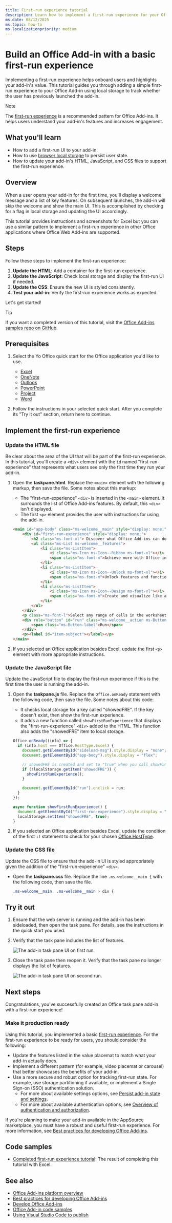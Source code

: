 ```yaml
---
title: First-run experience tutorial
description: Learn how to implement a first-run experience for your Office Add-in.
ms.date: 08/12/2025
ms.topic: how-to
ms.localizationpriority: medium
---
```


# Build an Office Add-in with a basic first-run experience

Implementing a first-run experience helps onboard users and highlights your add-in's value. This tutorial guides you through adding a simple first-run experience to your Office Add-in using local storage to track whether the user has previously launched the add-in.

> [!NOTE]
> The [first-run experience](../design/first-run-experience-patterns.md) is a recommended pattern for Office Add-ins. It helps users understand your add-in's features and increases engagement.

## What you'll learn

- How to add a first-run UI to your add-in.
- How to use [browser local storage](../develop/persisting-add-in-state-and-settings.md#browser-storage) to persist user state.
- How to update your add-in's HTML, JavaScript, and CSS files to support the first-run experience.

## Overview

When a user opens your add-in for the first time, you'll display a welcome message and a list of key features. On subsequent launches, the add-in will skip the welcome and show the main UI. This is accomplished by checking for a flag in local storage and updating the UI accordingly.

This tutorial provides instructions and screenshots for Excel but you can use a similar pattern to implement a first-run experience in other Office applications where Office Web Add-ins are supported.

## Steps

Follow these steps to implement the first-run experience:

1. **Update the HTML**: Add a container for the first-run experience.
2. **Update the JavaScript**: Check local storage and display the first-run UI if needed.
3. **Update the CSS**: Ensure the new UI is styled consistently.
4. **Test your add-in**: Verify the first-run experience works as expected.

Let's get started!

> [!TIP]
> If you want a completed version of this tutorial, visit the [Office Add-ins samples repo on GitHub](https://github.com/OfficeDev/Office-Add-in-samples/tree/main/Samples/tutorials/first-run-experience-tutorial).

## Prerequisites

1. Select the Yo Office quick start for the Office application you'd like to use.

    - [Excel](../quickstarts/excel-quickstart-jquery.md)
    - [OneNote](../quickstarts/onenote-quickstart.md)
    - [Outlook](../quickstarts/outlook-quickstart-yo.md)
    - [PowerPoint](../quickstarts/powerpoint-quickstart-yo.md)
    - [Project](../quickstarts/project-quickstart.md)
    - [Word](../quickstarts/word-quickstart-yo.md)

1. Follow the instructions in your selected quick start. After you complete its "Try it out" section, return here to continue.

## Implement the first-run experience

### Update the HTML file

Be clear about the area of the UI that will be part of the first-run experience. In this tutorial, you'll create a `<div>` element with the `id` named "first-run-experience" that represents what users see only the first time they run your add-in.

1. Open the **taskpane.html**. Replace the `<main>` element with the following markup, then save the file. Some notes about this markup:

    - The "first-run-experience" `<div>` is inserted in the `<main>` element. It surrounds the list of Office Add-ins features. By default, this `<div>` isn't displayed.
    - The first `<p>` element provides the user with instructions for using the add-in.

    ```html
    <main id="app-body" class="ms-welcome__main" style="display: none;">
        <div id="first-run-experience" style="display: none;">
            <h2 class="ms-font-xl"> Discover what Office Add-ins can do for you today! </h2>
            <ul class="ms-List ms-welcome__features">
                <li class="ms-ListItem">
                    <i class="ms-Icon ms-Icon--Ribbon ms-font-xl"></i>
                    <span class="ms-font-m">Achieve more with Office integration</span>
                </li>
                <li class="ms-ListItem">
                    <i class="ms-Icon ms-Icon--Unlock ms-font-xl"></i>
                    <span class="ms-font-m">Unlock features and functionality</span>
                </li>
                <li class="ms-ListItem">
                    <i class="ms-Icon ms-Icon--Design ms-font-xl"></i>
                    <span class="ms-font-m">Create and visualize like a pro</span>
                </li>
            </ul>
        </div>
        <p class="ms-font-l">Select any range of cells in the worksheet, then click <b>Run</b>.</p>
        <div role="button" id="run" class="ms-welcome__action ms-Button ms-Button--hero ms-font-xl">
            <span class="ms-Button-label">Run</span>
        </div>
        <p><label id="item-subject"></label></p>    
    </main>
    ```

1. If you selected an Office application besides Excel, update the first `<p>` element with more appropriate instructions.

### Update the JavaScript file

Update the JavaScript file to display the first-run experience if this is the first time the user is running the add-in.

1. Open the **taskpane.js** file. Replace the `Office.onReady` statement with the following code, then save the file. Some notes about this code:

    - It checks local storage for a key called "showedFRE". If the key doesn't exist, then show the first-run experience.
    - It adds a new function called `showFirstRunExperience` that displays the "first-run-experience" `<div>` added to the HTML. This function also adds the "showedFRE" item to local storage.

    ```javascript
    Office.onReady((info) => {
      if (info.host === Office.HostType.Excel) {
        document.getElementById("sideload-msg").style.display = "none";
        document.getElementById("app-body").style.display = "flex";

        // showedFRE is created and set to "true" when you call showFirstRunExperience().
        if (!localStorage.getItem("showedFRE")) {
          showFirstRunExperience();
        }
    
        document.getElementById("run").onclick = run;
      }
    });
    
    async function showFirstRunExperience() {
      document.getElementById("first-run-experience").style.display = "flex";
      localStorage.setItem("showedFRE", true);
    }  
    ```

1. If you selected an Office application besides Excel, update the condition of the first `if` statement to check for your chosen [Office.HostType](/javascript/api/office/office.hosttype).

### Update the CSS file

Update the CSS file to ensure that the add-in UI is styled appropriately given the addition of the "first-run-experience" `<div>`.

- Open the **taskpane.css** file. Replace the line `.ms-welcome__main {` with the following code, then save the file.

    ```css
    .ms-welcome__main, .ms-welcome__main > div {
    ```

## Try it out

1. Ensure that the web server is running and the add-in has been sideloaded, then open the task pane. For details, see the instructions in the quick start you used.

1. Verify that the task pane includes the list of features.

    ![The add-in task pane UI on first run.](../images/fre-tutorial-addin-first-run.png)

1. Close the task pane then reopen it. Verify that the task pane no longer displays the list of features.

    ![The add-in task pane UI on second run.](../images/fre-tutorial-addin-next-run.png)

## Next steps

Congratulations, you've successfully created an Office task pane add-in with a first-run experience!

### Make it production ready

Using this tutorial, you implemented a basic [first-run experience](../design/first-run-experience-patterns.md). For the first-run experience to be ready for users, you should consider the following:

- Update the features listed in the value placemat to match what your add-in actually does.
- Implement a different pattern (for example, video placemat or carousel) that better showcases the benefits of your add-in.
- Use a more secure and robust option for tracking first-run state. For example, use storage partitioning if available, or implement a Single Sign-on (SSO) authentication solution.
  - For more about available settings options, see [Persist add-in state and settings](../develop/persisting-add-in-state-and-settings.md).
  - For more about available authentication options, see [Overview of authentication and authorization](../develop/overview-authn-authz.md).

If you're planning to make your add-in available in the AppSource marketplace, you must have a robust and useful first-run experience. For more information, see [Best practices for developing Office Add-ins](../concepts/add-in-development-best-practices.md).

## Code samples

- [Completed first-run experience tutorial](https://github.com/OfficeDev/Office-Add-in-samples/tree/main/Samples/tutorials/first-run-experience-tutorial): The result of completing this tutorial with Excel.

## See also

- [Office Add-ins platform overview](../overview/office-add-ins.md)
- [Best practices for developing Office Add-ins](../concepts/add-in-development-best-practices.md)
- [Develop Office Add-ins](../develop/develop-overview.md)
- [Office Add-in code samples](../overview/office-add-in-code-samples.md)
- [Using Visual Studio Code to publish](../publish/publish-add-in-vs-code.md#using-visual-studio-code-to-publish)
